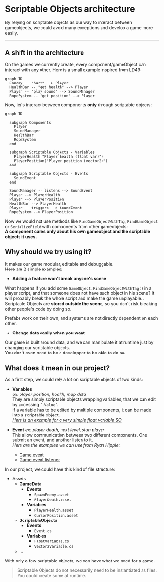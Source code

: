 # Scriptable Objects architecture

By relying on scriptable objects as our way to interact between gameobjects, we could avoid many exceptions and develop a game more easily.    

---

## A shift in the architecture

On the games we currently create, every component/gameObject can interact with any other. Here is a small example inspired from LD49:  

```mermaid
graph TD
  Ennemy -- "hurt" --> Player
  HealthBar -- "get health" --> Player
  Player -- "play sound" --> SoundManager
  RopeSystem -- "get position" --> Player
```

Now, let's interact between components **only** through scriptable objects:  

```mermaid
graph TD

  subgraph Components
    Player
    SoundManager
    HealthBar
    RopeSystem
  end
  
  subgraph Scriptable Objects - Variables
    PlayerHealth("Player health (float var)")
    PlayerPosition("Player position (vector2)")
  end

  subgraph Scriptable Objects - Events
    SoundEvent
  end

  SoundManager -- listens --> SoundEvent
  Player --> PlayerHealth
  Player --> PlayerPosition
  HealthBar --> PlayerHealth
  Player -- triggers --> SoundEvent
  RopeSystem --> PlayerPosition
```

Now we would not use methods like `FindGameObjectWithTag`, `FindGameObject` or `SerializeField` with components from other gameobjects:  
**A component cares only about his own gameobject and the scriptable objects it uses.**  

## Why should we try using it?

It makes our game modular, editable and debuggable.  
Here are 2 simple examples:  

* **Adding a feature won't break anyone's scene**

What happens if you add some `GameObject.FindGameObjectWithTag()` in a player script, and that someone does not have such object in his scene? It will probably break the whole script and make the game unplayable...  
Scriptable Objects are **stored outside the scene**, so you don't risk breaking other people's code by doing so.  

Prefabs work on their own, and systems are not directly dependent on each other.  

* **Change data easily when you want**

Our game is built around data, and we can manipulate it at runtime just by changing our scriptable objects.  
You don't even need to be a developper to be able to do so.  

## What does it mean in our project?

As a first step, we could rely a lot on scriptable objects of two kinds:  

- **Variables**  
*ex: player position, health, map data*  
They are simply scriptable objects wrapping variables, that we can edit by accessing "`.Value`".  
If a variable has to be edited by multiple components, it can be made into a scriptable object.  
*[Here is an example for a very simple float variable SO](./FloatVariable.cs)*

- **Event**
*ex: player death, next level, stun player*  
This allow communication between two different components. One submit an event, and another listen to it.  
*Here are the examples we can use from Ryan Hipple:*
  - [Game event](https://github.com/roboryantron/Unite2017/blob/master/Assets/Code/Events/GameEvent.cs)
  - [Game event listener](https://github.com/roboryantron/Unite2017/blob/master/Assets/Code/Events/GameEventListener.cs)

In our project, we could have this kind of file structure:
- Assets  
  - **GameData**
    - **Events**
      - `SpawnEnemy.asset`
      - `PlayerDeath.asset`
    - **Variables**
      - `PlayerHealth.asset`
      - `CursorPosition.asset`
  - **ScriptableObjects**
    - **Events**
      - `Event.cs`
    - **Variables**
      - `FloatVariable.cs`
      - `Vector2Variable.cs`
  - ...  

With only a few scriptable objects, we can have what we need for a game.  

> Scriptable Objects do not necessarily need to be instantiated as files. You could create some at runtime.
